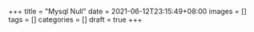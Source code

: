 +++
title = "Mysql Null"
date = 2021-06-12T23:15:49+08:00
images = []
tags = []
categories = []
draft = true
+++
